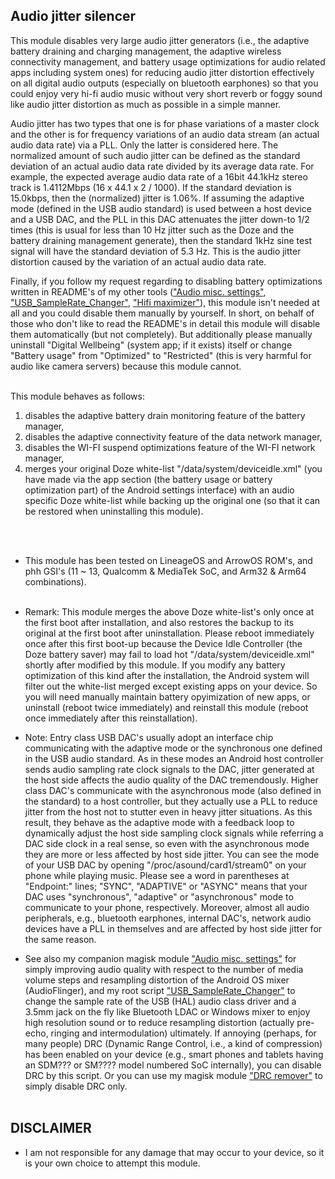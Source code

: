 ## Audio jitter silencer
This module disables very large audio jitter generators (i.e., the adaptive battery draining and charging management, the adaptive wireless connectivity management, and battery usage optimizations for audio related apps including system ones) for reducing audio jitter distortion effectively on all digital audio outputs (especially on bluetooth earphones) so that you could enjoy very hi-fi audio music without very short reverb or foggy sound like audio jitter distortion as much as possible in a simple manner. 
<br/>

Audio jitter has two types that one is for phase variations of a master clock and the other is for frequency variations of an audio data stream (an actual audio data rate) via a PLL. Only the latter is considered here. The normalized amount of such audio jitter can be defined as the standard deviation of an actual audio data rate divided by its average data rate. For example, the expected average audio data rate of a 16bit 44.1kHz stereo track is 1.4112Mbps (16 x 44.1 x 2 / 1000). If the standard deviation is 15.0kbps, then the (normalized) jitter is 1.06%. If assuming the adaptive mode (defined in the USB audio standard) is used between a host device and a USB DAC, and the PLL in this DAC attenuates the jitter down-to 1/2 times (this is usual for less than 10 Hz jitter such as the Doze and the battery draining management generate), then the standard 1kHz sine test signal will have the standard deviation of 5.3 Hz. This is the audio jitter distortion caused by the variation of an actual audio data rate.
<br/>

Finally, if you follow my request regarding to disabling battery optimizations written in README's of my other tools (["Audio misc. settings"](https://github.com/Magisk-Modules-Alt-Repo/audio-misc-settings), ["USB_SampleRate_Changer"](https://github.com/yzyhk904/USB_SampleRate_Changer), ["Hifi maximizer"](https://github.com/yzyhk904/hifi-maximizer-mod)), this module isn't needed at all and you could disable them manually by yourself. In short, on behalf of those who don't like to read the README's in detail this module will disable them automatically (but not completely). But additionally please manually uninstall "Digital Wellbeing" (system app; if it exists) itself or change "Battery usage" from "Optimized" to "Restricted" (this is very harmful for audio like camera servers) because this module cannot.
<br/>
<br/>

This module behaves as follows:
<ol>
    <li>disables the adaptive battery drain monitoring feature of the battery manager,</li>
    <li>disables the adaptive connectivity feature of the data network manager,</li>
    <li>disables the WI-FI suspend optimizations feature of the WI-FI network manager,</li>
    <li>merges your original Doze white-list "/data/system/deviceidle.xml" (you have made via the app section (the battery usage or battery optimization part) of the Android settings interface) with an audio specific Doze white-list while backing up the original one (so that it can be restored when uninstalling this module).</li>
</ol>
<br/>
<br/>

* This module has been tested on LineageOS and ArrowOS ROM's, and phh GSI's (11 ~ 13, Qualcomm & MediaTek SoC, and Arm32 & Arm64 combinations). 
<br/><br/>

* Remark: This module merges the above Doze white-list's only once at the first boot after installation, and also restores the backup to its original at the first boot after uninstallation. Please reboot immediately once after this first boot-up because the Device Idle Controller (the Doze battery saver) may fail to load hot "/data/system/deviceidle.xml" shortly after modified by this module. If you modify any battery optimization of  this kind after the installation, the Android system will filter out the white-list merged except existing apps on your device. So you will need manually maintain battery opyimization of new apps, or uninstall (reboot twice immediately) and reinstall this module (reboot once immediately after this reinstallation).

* Note: Entry class USB DAC's usually adopt an interface chip communicating with the adaptive mode or the synchronous one defined in the USB audio standard. As in these modes an Android host controller sends audio sampling rate clock signals to the DAC, jitter generated at the host side affects the audio quality of the DAC tremendously. Higher class DAC's communicate with the asynchronous mode (also defined in the standard) to a host controller, but they actually use a PLL to reduce jitter from the host not to stutter even in heavy jitter situations. As this result, they behave as the adaptive mode with a feedback loop to dynamically adjust the host side sampling clock signals while referring a DAC side clock in a real sense, so even with the asynchronous mode they are more or less affected by host side jitter. You can see the mode of your USB DAC by opening "/proc/asound/card1/stream0" on your phone while playing music. Please see a word in parentheses at "Endpoint:" lines; "SYNC", "ADAPTIVE" or "ASYNC" means that your DAC uses "synchronous", "adaptive" or "asynchronous" mode to communicate to your phone, respectively. Moreover, almost all audio peripherals, e.g., bluetooth earphones, internal DAC's, network audio devices have a PLL in themselves and are affected by host side jitter for the same reason.

* See also my companion magisk module ["Audio misc. settings"](https://github.com/Magisk-Modules-Alt-Repo/audio-misc-settings) for simply improving audio quality with respect to the number of media volume steps and resampling distortion of the Android OS mixer (AudioFlinger), and my root script ["USB_SampleRate_Changer"](https://github.com/yzyhk904/USB_SampleRate_Changer) to change the sample rate of the USB (HAL) audio class driver and a 3.5mm jack on the fly like Bluetooth LDAC or Windows mixer to enjoy high resolution sound or to reduce resampling distortion (actually pre-echo, ringing and intermodulation) ultimately. If annoying (perhaps, for many people) DRC (Dynamic Range Control, i.e., a kind of compression) has been enabled on your device (e.g., smart phones and tablets having an SDM??? or SM???? model numbered SoC internally), you can disable DRC by this script. Or you can use my magisk module ["DRC remover"](https://github.com/Magisk-Modules-Alt-Repo/drc-remover) to simply disable DRC only.
<br/><br/>


## DISCLAIMER

* I am not responsible for any damage that may occur to your device, so it is your own choice to attempt this module.
<br/>

##

